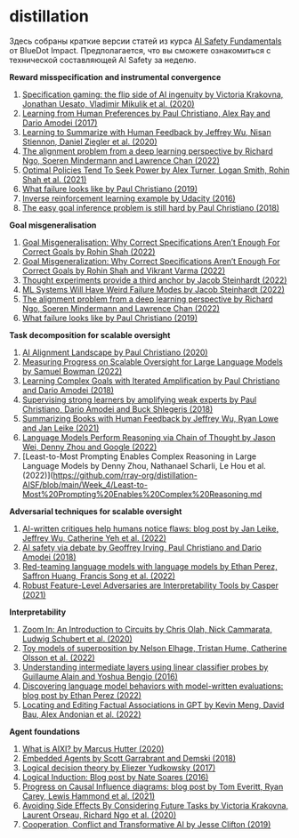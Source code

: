 # distillation

Здесь собраны краткие версии статей из курса [AI Safety Fundamentals](https://course.aisafetyfundamentals.com/alignment) от BlueDot Impact. Предполагается, что вы сможете ознакомиться с технической составляющей AI Safety за неделю.

**Reward misspecification and instrumental convergence**
1. [Specification gaming: the flip side of AI ingenuity by Victoria Krakovna, Jonathan Uesato, Vladimir Mikulik et al. (2020)](https://github.com/rray-org/distillation-AISF/blob/main/Week_2/Specification%20gaming%20the%20flip%20side%20of%20AI%20ingenuity.md)
2. [Learning from Human Preferences by Paul Christiano, Alex Ray and Dario Amodei (2017)](https://github.com/rray-org/distillation-AISF/blob/main/Week_2/Learning%20from%20human%20preferences.md)
3. [Learning to Summarize with Human Feedback by Jeffrey Wu, Nisan Stiennon, Daniel Ziegler et al. (2020)](https://github.com/rray-org/distillation-AISF/blob/main/Week_2/Learning%20to%20Summarize%20with%20Human%20Feedback.md)
4. [The alignment problem from a deep learning perspective by Richard Ngo, Soeren Mindermann and Lawrence Chan (2022)](https://github.com/rray-org/distillation-AISF/blob/main/Week_2/The%20alignment%20problem%20from%20a%20deep%20learning%20perspective.md)
5. [Optimal Policies Tend To Seek Power by Alex Turner, Logan Smith, Rohin Shah et al. (2021)](https://github.com/rray-org/distillation-AISF/blob/main/Week_2/Optimal%20Policies%20Tend%20To%20Seek%20Power.md)
6. [What failure looks like by Paul Christiano (2019)](https://github.com/rray-org/distillation-AISF/blob/main/Week_2/What%20failure%20looks%20like.md)
7. [Inverse reinforcement learning example by Udacity (2016)](https://github.com/rray-org/distillation-AISF/blob/main/Week_2/Inverse%20reinforcement%20learning%20example.md)
9. [The easy goal inference problem is still hard by Paul Christiano (2018)](https://github.com/rray-org/distillation-AISF/blob/main/Week_2/The%20easy%20goal%20inference%20problem%20is%20still%20hard.md)

**Goal misgeneralisation**
1. [Goal Misgeneralisation: Why Correct Specifications Aren’t Enough For Correct Goals by Rohin Shah (2022)](https://github.com/rray-org/distillation-AISF/blob/main/Week_3/Goal%20Misgeneralisation%20Why%20Correct%20Specifications.md)
2. [Goal Misgeneralization: Why Correct Specifications Aren’t Enough For Correct Goals by Rohin Shah and Vikrant Varma (2022)](https://arxiv.org/abs/2210.01790)
3. [Thought experiments provide a third anchor by Jacob Steinhardt (2022)](https://github.com/rray-org/distillation-AISF/blob/main/Week_3/Thought%20experiments%20provide%20a%20third%20anchor.md)
4. [ML Systems Will Have Weird Failure Modes by Jacob Steinhardt (2022)](https://bounded-regret.ghost.io/ml-systems-will-have-weird-failure-modes-2/)
5. [The alignment problem from a deep learning perspective by Richard Ngo, Soeren Mindermann and Lawrence Chan (2022)](https://arxiv.org/abs/2209.00626)
6. [What failure looks like by Paul Christiano (2019)](https://github.com/rray-org/distillation-AISF/blob/main/Week_3/What%20failure%20looks%20like.md)

**Task decomposition for scalable oversight**
1. [AI Alignment Landscape by Paul Christiano (2020)](https://github.com/rray-org/distillation-AISF/blob/main/Week_4/AI%20Alignment%20Landscape.md)
2. [Measuring Progress on Scalable Oversight for Large Language Models by Samuel Bowman (2022)](https://github.com/rray-org/distillation-AISF/blob/main/Week_4/Measuring%20Progress%20on%20Scalable%20Oversight%20for%20Large.md)
3. [Learning Complex Goals with Iterated Amplification by Paul Christiano and Dario Amodei (2018)](https://github.com/rray-org/distillation-AISF/blob/main/Week_4/Learning%20Complex%20Goals%20with%20Iterated%20Amplification.md)
4. [Supervising strong learners by amplifying weak experts by Paul Christiano, Dario Amodei and Buck Shlegeris (2018)](https://arxiv.org/abs/1810.08575)
5. [Summarizing Books with Human Feedback by Jeffrey Wu, Ryan Lowe and Jan Leike (2021)](https://github.com/rray-org/distillation-AISF/blob/main/Week_4/Summarizing%20Books%20with%20Human%20Feedback.md)
6. [Language Models Perform Reasoning via Chain of Thought by Jason Wei, Denny Zhou and Google (2022)](https://github.com/rray-org/distillation-AISF/blob/main/Week_4/Language%20Models%20Perform%20Reasoning%20via%20Chain%20of%20Tho.md)
7. [Least-to-Most Prompting Enables Complex Reasoning in Large Language Models by Denny Zhou, Nathanael Scharli, Le Hou et al. (2022)](https://github.com/rray-org/distillation-AISF/blob/main/Week_4/Least-to-Most%20Prompting%20Enables%20Complex%20Reasoning.md

**Adversarial techniques for scalable oversight**
1. [AI-written critiques help humans notice flaws: blog post by Jan Leike, Jeffrey Wu, Catherine Yeh et al. (2022)](https://openai.com/blog/critiques/)
2. [AI safety via debate by Geoffrey Irving, Paul Christiano and Dario Amodei (2018)](https://arxiv.org/abs/1805.00899)
3. [Red-teaming language models with language models by Ethan Perez, Saffron Huang, Francis Song et al. (2022)](https://github.com/rray-org/distillation-AISF/blob/main/Week_5/Red-teaming%20language%20models%20with%20language%20models.md)
4. [Robust Feature-Level Adversaries are Interpretability Tools by Casper (2021)](https://arxiv.org/abs/2110.03605)

**Interpretability**
1. [Zoom In: An Introduction to Circuits by Chris Olah, Nick Cammarata, Ludwig Schubert et al. (2020)](https://distill.pub/2020/circuits/zoom-in/)
2. [Toy models of superposition by Nelson Elhage, Tristan Hume, Catherine Olsson et al. (2022)](https://transformer-circuits.pub/2022/toy_model/index.html)
3. [Understanding intermediate layers using linear classifier probes by Guillaume Alain and Yoshua Bengio (2016)](https://arxiv.org/abs/1610.01644)
4. [Discovering language model behaviors with model-written evaluations: blog post by Ethan Perez (2022)](https://www.alignmentforum.org/posts/yRAo2KEGWenKYZG9K/discovering-language-model-behaviors-with-model-written)
5. [Locating and Editing Factual Associations in GPT by Kevin Meng, David Bau, Alex Andonian et al. (2022)](https://rome.baulab.info/)

**Agent foundations**
1. [What is AIXI? by Marcus Hutter (2020)](https://github.com/rray-org/distillation-AISF/blob/main/Week_8/What%20is%20AIXI%20by%20Marcus%20Hutter%20(2020).md)
2. [Embedded Agents by Scott Garrabrant and Demski (2018)](https://intelligence.org/2018/10/29/embedded-agents/)
3. [Logical decision theory by Eliezer Yudkowsky (2017)](https://arbital.com/p/logical_dt/?l=5d6)
4. [Logical Induction: Blog post by Nate Soares (2016)](https://github.com/rray-org/distillation-AISF/blob/main/Week_8/Logical%20Induction.md)
5. [Progress on Causal Influence diagrams: blog post by Tom Everitt, Ryan Carey, Lewis Hammond et al. (2021)](https://deepmindsafetyresearch.medium.com/progress-on-causal-influence-diagrams-a7a32180b0d1)
6. [Avoiding Side Effects By Considering Future Tasks by Victoria Krakovna, Laurent Orseau, Richard Ngo et al. (2020)](https://arxiv.org/abs/2010.07877)
7. [Cooperation, Conflict and Transformative AI by Jesse Clifton (2019)](https://www.alignmentforum.org/s/p947tK8CoBbdpPtyK/p/KMocAf9jnAKc2jXri)

